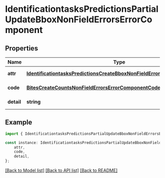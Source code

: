 # IdentificationtasksPredictionsPartialUpdateBboxNonFieldErrorsErrorComponent


## Properties

Name | Type | Description | Notes
------------ | ------------- | ------------- | -------------
**attr** | [**IdentificationtasksPredictionsCreateBboxNonFieldErrorsErrorComponentAttr**](IdentificationtasksPredictionsCreateBboxNonFieldErrorsErrorComponentAttr.md) |  | [default to undefined]
**code** | [**BitesCreateCountsNonFieldErrorsErrorComponentCode**](BitesCreateCountsNonFieldErrorsErrorComponentCode.md) |  | [default to undefined]
**detail** | **string** |  | [default to undefined]

## Example

```typescript
import { IdentificationtasksPredictionsPartialUpdateBboxNonFieldErrorsErrorComponent } from 'mosquito-alert';

const instance: IdentificationtasksPredictionsPartialUpdateBboxNonFieldErrorsErrorComponent = {
    attr,
    code,
    detail,
};
```

[[Back to Model list]](../README.md#documentation-for-models) [[Back to API list]](../README.md#documentation-for-api-endpoints) [[Back to README]](../README.md)
